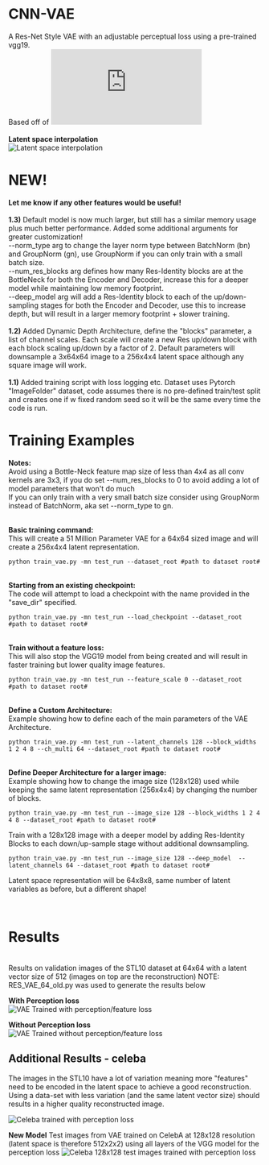 
# CNN-VAE
A Res-Net Style VAE with an adjustable perceptual loss using a pre-trained vgg19. <br>
Based off of ![Deep Feature Consistent Variational Autoencoder](https://arxiv.org/pdf/1610.00291.pdf)
 <br>
<br>
<b> Latent space interpolation </b> <br>
![Latent space interpolation](https://github.com/LukeDitria/CNN-VAE/blob/master/Results/VAE.gif)
<br>
# NEW!
**Let me know if any other features would be useful!**<br><br>
<b>1.3)</b> Default model is now much larger, but still has a similar memory usage plus much better performance. Added some additional arguments for greater customization!<br>
--norm_type arg to change the layer norm type between BatchNorm (bn) and GroupNorm (gn), use GroupNorm if you can only train with a small batch size.<br>
--num_res_blocks arg defines how many Res-Identity blocks are at the BottleNeck for both the Encoder and Decoder, increase this for a deeper model while maintaining low memory footprint.<br>
--deep_model arg will add a Res-Identity block to each of the up/down-sampling stages for both the Encoder and Decoder, use this to increase depth, but will result in a larger memory footprint + slower training.
<br>
<br>
<b>1.2)</b> Added Dynamic Depth Architecture, define the "blocks" parameter, a list of channel scales. Each scale will create a new Res up/down block with each block scaling up/down by a factor of 2. 
Default parameters will downsample a 3x64x64 image to a 256x4x4 latent space although any square image will work.
<br>
<br>
<b>1.1)</b> Added training script with loss logging etc. Dataset uses Pytorch "ImageFolder" dataset, code assumes there is no pre-defined train/test split and creates
one if w fixed random seed so it will be the same every time the code is run.<br>

# Training Examples
<b>Notes:</b><br>
Avoid using a Bottle-Neck feature map size of less than 4x4 as all conv kernels are 3x3, if you do set --num_res_blocks to 0 to avoid adding a lot of model parameters that won't do much <br>
If you can only train with a very small batch size consider using GroupNorm instead of BatchNorm, aka set --norm_type to gn.<br>

<br>
<b> Basic training command: </b><br>
This will create a 51 Million Parameter VAE for a 64x64 sized image and will create a 256x4x4 latent representation.

```
python train_vae.py -mn test_run --dataset_root #path to dataset root#
```

<br>
<b> Starting from an existing checkpoint: </b><br>
The code will attempt to load a checkpoint with the name provided in the "save_dir" specified.

```
python train_vae.py -mn test_run --load_checkpoint --dataset_root #path to dataset root#
```

<br>
<b> Train without a feature loss: </b><br>
This will also stop the VGG19 model from being created and will result in faster training but lower quality image features.

```
python train_vae.py -mn test_run --feature_scale 0 --dataset_root #path to dataset root#
```

<br>
<b> Define a Custom Architecture: </b><br>
Example showing how to define each of the main parameters of the VAE Architecture.

```
python train_vae.py -mn test_run --latent_channels 128 --block_widths 1 2 4 8 --ch_multi 64 --dataset_root #path to dataset root#
```

<br>
<b> Define Deeper Architecture for a larger image: </b><br>
Example showing how to change the image size (128x128) used while keeping the same latent representation (256x4x4) by changing the number of blocks.

```
python train_vae.py -mn test_run --image_size 128 --block_widths 1 2 4 4 8 --dataset_root #path to dataset root#
```

Train with a 128x128 image with a deeper model by adding Res-Identity Blocks to each down/up-sample stage without additional downsampling.

```
python train_vae.py -mn test_run --image_size 128 --deep_model  --latent_channels 64 --dataset_root #path to dataset root#
```

Latent space representation will be 64x8x8, same number of latent variables as before, but a different shape!

<br>

# Results

<br>
Results on validation images of the STL10 dataset at 64x64 with a latent vector size of 512 (images on top are the reconstruction)
NOTE: RES_VAE_64_old.py was used to generate the results below<br>

**With Perception loss**
<br>
![VAE Trained with perception/feature loss](https://github.com/LukeDitria/CNN-VAE/blob/master/Results/VAE_STL10_64.png)


**Without Perception loss**
<br>
![VAE Trained without perception/feature loss](https://github.com/LukeDitria/CNN-VAE/blob/master/Results/VAE_STL10_no_perception_64.png)

## Additional Results - celeba
The images in the STL10 have a lot of variation meaning more "features" need to be encoded in the latent space to achieve a good reconstruction. Using a data-set with less variation (and the same latent vector size) should results in a higher quality reconstructed image.

![Celeba trained with perception loss](https://github.com/LukeDitria/CNN-VAE/blob/master/Results/VAE_celeba_64.png)

**New Model** Test images from VAE trained on CelebA at 128x128 resolution (latent space is therefore 512x2x2) using all layers of the VGG model for the perception loss
![Celeba 128x128 test images trained with perception loss](https://github.com/LukeDitria/CNN-VAE/blob/master/Results/VAE_CelebA_all_Feat_new_model_128.png)


